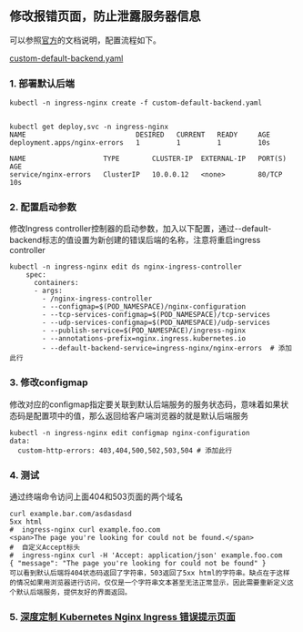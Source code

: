 ## 修改报错页面，防止泄露服务器信息

可以参照[官方](https://kubernetes.github.io/ingress-nginx/examples/customization/custom-errors/)的文档说明，配置流程如下。

[custom-default-backend.yaml](custom-default-backend.yaml)


### 1. 部署默认后端
```shell
kubectl -n ingress-nginx create -f custom-default-backend.yaml


kubectl get deploy,svc -n ingress-nginx
NAME                           DESIRED   CURRENT   READY     AGE
deployment.apps/nginx-errors   1         1         1         10s
 
NAME                   TYPE        CLUSTER-IP  EXTERNAL-IP   PORT(S)   AGE
service/nginx-errors   ClusterIP   10.0.0.12   <none>        80/TCP    10s
```


### 2. 配置启动参数
修改Ingress controller控制器的启动参数，加入以下配置，通过--default-backend标志的值设置为新创建的错误后端的名称，注意将重启ingress controller


```shell
kubectl -n ingress-nginx edit ds nginx-ingress-controller
    spec:
      containers:
      - args:
        - /nginx-ingress-controller
        - --configmap=$(POD_NAMESPACE)/nginx-configuration
        - --tcp-services-configmap=$(POD_NAMESPACE)/tcp-services
        - --udp-services-configmap=$(POD_NAMESPACE)/udp-services
        - --publish-service=$(POD_NAMESPACE)/ingress-nginx
        - --annotations-prefix=nginx.ingress.kubernetes.io
        - --default-backend-service=ingress-nginx/nginx-errors  # 添加此行
```

### 3. 修改configmap
修改对应的configmap指定要关联到默认后端服务的服务状态码，意味着如果状态码是配置项中的值，那么返回给客户端浏览器的就是默认后端服务

```shell
kubectl -n ingress-nginx edit configmap nginx-configuration
data:
  custom-http-errors: 403,404,500,502,503,504 # 添加此行
```


### 4. 测试
通过终端命令访问上面404和503页面的两个域名
```shell
curl example.bar.com/asdasdasd                         
5xx html                                                                                                                                                                        #  ingress-nginx curl example.foo.com                              
<span>The page you're looking for could not be found.</span>
#  自定义Accept标头
#  ingress-nginx curl -H 'Accept: application/json' example.foo.com
{ "message": "The page you're looking for could not be found" }
可以看到默认后端将404状态码返回了字符串，503返回了5xx html的字符串。缺点在于这样的情况如果用浏览器进行访问，仅仅是一个字符串文本甚至无法正常显示，因此需要重新定义这个默认后端服务，提供友好的界面返回。

```


### 5. [深度定制 Kubernetes Nginx Ingress 错误提示页面](https://blog.csdn.net/easylife206/article/details/111878377)
